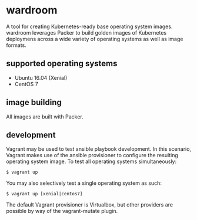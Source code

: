 wardroom
========
A tool for creating Kubernetes-ready base operating system images. wardroom leverages Packer to build golden images of Kubernetes deploymens across a wide variety of operating systems as well as image formats.

supported operating systems
---------------------------
- Ubuntu 16.04 (Xenial)
- CentOS 7

image building
--------------
All images are built with Packer.

development
-----------
Vagrant may be used to test ansible playbook development. In this scenario, Vagrant makes use of the ansible provisioner to configure the resulting operating system image. To test all operating systems simultaneously:
```
$ vagrant up
```
You may also selectively test a single operating system as such:
```
$ vagrant up [xenial|centos7]
```

The default Vagrant provisioner is Virtualbox, but other providers are possible by way of the vagrant-mutate plugin.
